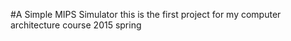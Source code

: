 #A Simple MIPS Simulator
this is the first project for my computer architecture course 2015 spring

